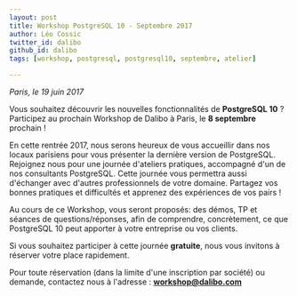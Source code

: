 ```yaml
---
layout: post
title: Workshop PostgreSQL 10 - Septembre 2017
author: Léo Cossic
twitter_id: dalibo
github_id: dalibo
tags: [workshop, postgresql, postgresql10, septembre, atelier]

---
```

*Paris, le 19 juin 2017*

Vous souhaitez découvrir les nouvelles fonctionnalités de **PostgreSQL 10** ? Participez au prochain Workshop de Dalibo à Paris, le **8 septembre** prochain !

<!--MORE-->

En cette rentrée 2017, nous serons heureux de vous accueillir dans nos locaux parisiens pour vous présenter la dernière version de PostgreSQL. Rejoignez nous pour une journée d'ateliers pratiques, accompagné d'un de nos consultants PostgreSQL.
Cette journée vous permettra aussi d'échanger avec d'autres professionnels de votre domaine. Partagez vos bonnes pratiques et difficultés et apprenez des expériences de vos pairs !

Au cours de ce Workshop, vous seront proposés: des démos, TP et séances de questions/réponses, afin de comprendre, concrètement, ce que PostgreSQL 10 peut apporter à votre entreprise ou vos clients.

Si vous souhaitez participer à cette journée **gratuite**, nous vous invitons à réserver votre place rapidement.

Pour toute réservation (dans la limite d'une inscription par société) ou demande, contactez nous à l'adresse : **workshop@dalibo.com**
